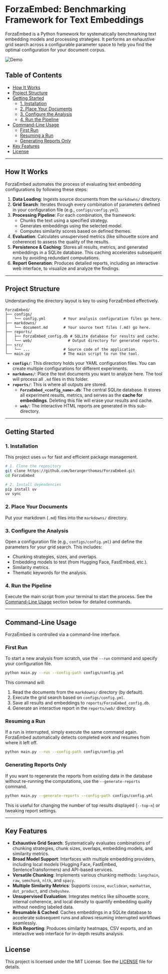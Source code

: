 # ForzaEmbed: Benchmarking Framework for Text Embeddings

ForzaEmbed is a Python framework for systematically benchmarking text embedding models and processing strategies. It performs an exhaustive grid search across a configurable parameter space to help you find the optimal configuration for your document corpus.

![Demo](docs/demo.gif)

## Table of Contents

- [How It Works](#how-it-works)
- [Project Structure](#project-structure)
- [Getting Started](#getting-started)
  - [1. Installation](#1-installation)
  - [2. Place Your Documents](#2-place-your-documents)
  - [3. Configure the Analysis](#3-configure-the-analysis)
  - [4. Run the Pipeline](#4-run-the-pipeline)
- [Command-Line Usage](#command-line-usage)
  - [First Run](#first-run)
  - [Resuming a Run](#resuming-a-run)
  - [Generating Reports Only](#generating-reports-only)
- [Key Features](#key-features)
- [License](#license)

---

## How It Works

ForzaEmbed automates the process of evaluating text embedding configurations by following these steps:

1.  **Data Loading**: Ingests source documents from the `markdowns/` directory.
2.  **Grid Search**: Iterates through every combination of parameters defined in your configuration file (e.g., `configs/config.yml`).
3.  **Processing Pipeline**: For each combination, the framework:
    -   Chunks the text using a specified strategy.
    -   Generates embeddings using the selected model.
    -   Computes similarity scores based on defined themes.
4.  **Evaluation**: Calculates unsupervised metrics (like silhouette score and coherence) to assess the quality of the results.
5.  **Persistence & Caching**: Stores all results, metrics, and generated embeddings in a SQLite database. This caching accelerates subsequent runs by avoiding redundant computations.
6.  **Report Generation**: Produces detailed reports, including an interactive web interface, to visualize and analyze the findings.

---

## Project Structure

Understanding the directory layout is key to using ForzaEmbed effectively.

```
ForzaEmbed/
├── configs/
│   └── config.yml        # Your analysis configuration files go here.
├── markdowns/
│   └── document.md       # Your source text files (.md) go here.
├── reports/
│   ├── ForzaEmbed_config.db # SQLite database for results and cache.
│   └── web/                # Output directory for generated reports.
├── src/
│   └── ...               # Source code of the application.
└── main.py               # The main script to run the tool.
```

-   **`configs/`**: This directory holds your YAML configuration files. You can create multiple configurations for different experiments.
-   **`markdowns/`**: Place the text documents you want to analyze here. The tool will process all `.md` files in this folder.
-   **`reports/`**: This is where all outputs are stored.
    -   **`ForzaEmbed_<config_name>.db`**: The central SQLite database. It stores all experiment results, metrics, and serves as the **cache for embeddings**. Deleting this file will erase your results and cache.
    -   **`web/`**: The interactive HTML reports are generated in this sub-directory.

---

## Getting Started

### 1. Installation

This project uses `uv` for fast and efficient package management.

```bash
# 1. Clone the repository
git clone https://github.com/berangerthomas/ForzaEmbed.git
cd ForzaEmbed

# 2. Install dependencies
pip install uv
uv sync
```

### 2. Place Your Documents

Put your markdown (`.md`) files into the `markdowns/` directory.

### 3. Configure the Analysis

Open a configuration file (e.g., `configs/config.yml`) and define the parameters for your grid search. This includes:
-   Chunking strategies, sizes, and overlaps.
-   Embedding models to test (from Hugging Face, FastEmbed, etc.).
-   Similarity metrics.
-   Thematic keywords for the analysis.

### 4. Run the Pipeline

Execute the main script from your terminal to start the process. See the [Command-Line Usage](#command-line-usage) section below for detailed commands.

---

## Command-Line Usage

ForzaEmbed is controlled via a command-line interface.

### First Run

To start a new analysis from scratch, use the `--run` command and specify your configuration file.

```bash
python main.py --run --config-path configs/config.yml
```

This command will:
1.  Read the documents from the `markdowns/` directory (by default).
2.  Execute the grid search based on `configs/config.yml`.
3.  Save all results and embeddings to `reports/ForzaEmbed_config.db`.
4.  Generate an interactive report in the `reports/web/` directory.

### Resuming a Run

If a run is interrupted, simply execute the same command again. ForzaEmbed automatically detects completed work and resumes from where it left off.

```bash
python main.py --run --config-path configs/config.yml
```

### Generating Reports Only

If you want to regenerate the reports from existing data in the database without re-running the computations, use the `--generate-reports` command.

```bash
python main.py --generate-reports --config-path configs/config.yml
```

This is useful for changing the number of top results displayed (`--top-n`) or tweaking report settings.

---

## Key Features

-   **Exhaustive Grid Search**: Systematically evaluates combinations of chunking strategies, chunk sizes, overlaps, embedding models, and similarity metrics.
-   **Broad Model Support**: Interfaces with multiple embedding providers, including local models (Hugging Face, FastEmbed, SentenceTransformers) and API-based services.
-   **Versatile Chunking**: Implements various chunking methods: `langchain`, `raw`, `semchunk`, `nltk`, and `spacy`.
-   **Multiple Similarity Metrics**: Supports `cosine`, `euclidean`, `manhattan`, `dot_product`, and `chebyshev`.
-   **Unsupervised Evaluation**: Integrates metrics like silhouette score, internal coherence, and local density to quantify embedding quality without needing labeled data.
-   **Resumable & Cached**: Caches embeddings in a SQLite database to accelerate subsequent runs and allows resuming interrupted workflows seamlessly.
-   **Rich Reporting**: Produces similarity heatmaps, CSV exports, and an interactive web interface for in-depth results analysis.

## License

This project is licensed under the MIT License. See the [LICENSE](LICENSE) file for details.
